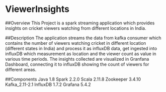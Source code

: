 # ViewerInsights

##Overview
This Project is a spark streaming application which provides insights on cricket viewers watching from different locations in India.

##Description
The application streams the data from kafka consumer which contains the number of viewers watching cricket in different location (different states in India) and process it as influxDB data, get ingested into influxDB which measurement as location and the viewer count as value in various time periods. The insights collected are visualized in Granfana Dashboard, connecting it to influxDB showing the count of viewers for different areas.

##Components
Java 1.8
Spark 2.2.0
Scala 2.11.8
Zookeeper 3.4.10
Kafka_2.11-2.1
InfluxDB 1.7.2
Grafana 5.4.2

